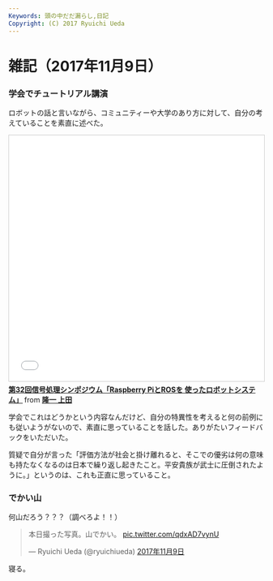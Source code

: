 ```yaml
---
Keywords: 頭の中だだ漏らし,日記
Copyright: (C) 2017 Ryuichi Ueda
---
```


# 雑記（2017年11月9日）

### 学会でチュートリアル講演

ロボットの話と言いながら、コミュニティーや大学のあり方に対して、自分の考えていることを素直に述べた。


<iframe src="//www.slideshare.net/slideshow/embed_code/key/NkQTxtc1gnz5R8" width="595" height="485" frameborder="0" marginwidth="0" marginheight="0" scrolling="no" style="border:1px solid #CCC; border-width:1px; margin-bottom:5px; max-width: 100%;" allowfullscreen> </iframe> <div style="margin-bottom:5px"> <strong> <a href="//www.slideshare.net/ryuichiueda/32raspberry-piros" title="第32回信号処理シンポジウム「Raspberry PiとROSを 使ったロボットシステム」" target="_blank">第32回信号処理シンポジウム「Raspberry PiとROSを 使ったロボットシステム」</a> </strong> from <strong><a href="https://www.slideshare.net/ryuichiueda" target="_blank">隆一 上田</a></strong> </div>

学会でこれはどうかという内容なんだけど、自分の特異性を考えると何の前例にも従いようがないので、素直に思っていることを話した。ありがたいフィードバックをいただいた。

質疑で自分が言った「評価方法が社会と掛け離れると、そこでの優劣は何の意味も持たなくなるのは日本で繰り返し起きたこと。平安貴族が武士に圧倒されたように。」というのは、これも正直に思っていること。

### でかい山

何山だろう？？？（調べろよ！！）


<blockquote class="twitter-tweet" data-lang="ja"><p lang="ja" dir="ltr">本日撮った写真。山でかい。 <a href="https://t.co/qdxAD7vynU">pic.twitter.com/qdxAD7vynU</a></p>&mdash; Ryuichi Ueda (@ryuichiueda) <a href="https://twitter.com/ryuichiueda/status/928607276855836673?ref_src=twsrc%5Etfw">2017年11月9日</a></blockquote>
<script async src="https://platform.twitter.com/widgets.js" charset="utf-8"></script>



寝る。

